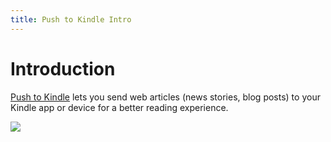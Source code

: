 ```yaml
---
title: Push to Kindle Intro
---
```


# Introduction

[Push to Kindle](https://pushtokindle.fivefilters.org) lets you send web articles (news stories, blog posts) to your Kindle app or device for a better reading experience.

![](/images/push-to-kindle/intro-image.jpg)